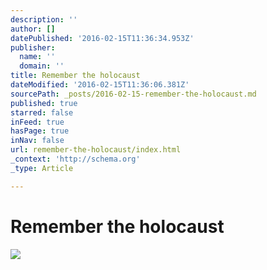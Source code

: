 ```yaml
---
description: ''
author: []
datePublished: '2016-02-15T11:36:34.953Z'
publisher:
  name: ''
  domain: ''
title: Remember the holocaust
dateModified: '2016-02-15T11:36:06.381Z'
sourcePath: _posts/2016-02-15-remember-the-holocaust.md
published: true
starred: false
inFeed: true
hasPage: true
inNav: false
url: remember-the-holocaust/index.html
_context: 'http://schema.org'
_type: Article

---
```

# Remember the holocaust
![](https://the-grid-user-content.s3-us-west-2.amazonaws.com/ec338890-6528-44a0-bfbd-2426173a4f50.png)